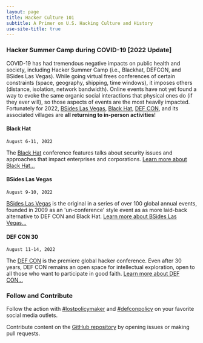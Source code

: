 ```yaml
---
layout: page
title: Hacker Culture 101
subtitle: A Primer on U.S. Hacking Culture and History
use-site-title: true
---
```


### Hacker Summer Camp during COVID-19 [2022 Update]
COVID-19 has had tremendous negative impacts on public health and society, including Hacker Summer Camp (i.e., Blackhat, DEFCON, and BSides Las Vegas). While going virtual frees conferences of certain constraints (space, geography, shipping, time windows), it imposes others (distance, isolation, network bandwidth). Online events have not yet found a way to evoke the same organic social interactions that physical ones do (if they ever will), so those aspects of events are the most heavily impacted. Fortunately for 2022, [BSides Las Vegas](bsideslv), [Black Hat](blackhat), [DEF CON](defcon), and its associated villages are **all returning to in-person activities**!


#### Black Hat
`August 6-11, 2022`

The [Black Hat](https://blackhat.com) conference features talks about security issues and approaches that impact enterprises and corporations. [Learn more about Black Hat...](blackhat)

#### BSides Las Vegas
`August 9-10, 2022`

[BSides Las Vegas](https://bsideslv.org) is the original in a series of over 100 global annual events, founded in 2009 as an 'un-conference' style event as as more laid-back alternative to DEF CON and Black Hat. [Learn more about BSides Las Vegas...](bsideslv)

#### DEF CON 30
`August 11-14, 2022`

The [DEF CON](https://defcon.org) is the premiere global hacker conference. Even after 30 years, DEF CON remains an open space for intellectual exploration, open to all those who want to participate in good faith. [Learn more about DEF CON...](defcon)

<!--#### ShmooCon
`January 15 - January 17, 2021`

[ShmooCon](https://ShmooCon.org) ([@ShmooCon](https://twitter.com/ShmooCon)) is a small, low-key hacker conference in Washington D.C. with a near-cult following and a sense of humor. Its logo is a moose. [Learn more about ShmooCon...](ShmooCon)
#note: removing until after DEFCON, we can put it back though.
-->

### Follow and Contribute

Follow the action with [#lostpolicymaker](https://twitter.com/search?q=%23lostpolicymaker) and [#defconpolicy](https://twitter.com/search?q=%23defconpolicy) on your favorite social media outlets.

Contribute content on the [GitHub repository](https://github.com/lostpolicymaker/lostpolicymaker.github.io) by opening issues or making pull requests.
